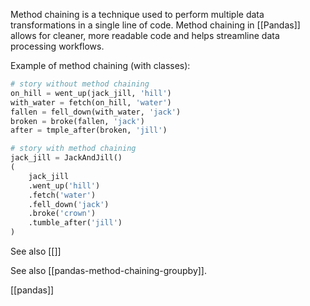 Method chaining is a technique used to perform multiple data transformations in a single line of code. Method chaining in [[Pandas]] allows for cleaner, more readable code and helps streamline data processing workflows.

Example of method chaining (with classes):

```python
# story without method chaining
on_hill = went_up(jack_jill, 'hill')
with_water = fetch(on_hill, 'water')
fallen = fell_down(with_water, 'jack')
broken = broke(fallen, 'jack')
after = tmple_after(broken, 'jill')

# story with method chaining
jack_jill = JackAndJill()
(
	jack_jill
	.went_up('hill')
    .fetch('water')
    .fell_down('jack')
    .broke('crown')
    .tumble_after('jill')
)
```

See also [[]]

See also [[pandas-method-chaining-groupby]].

[[pandas]]